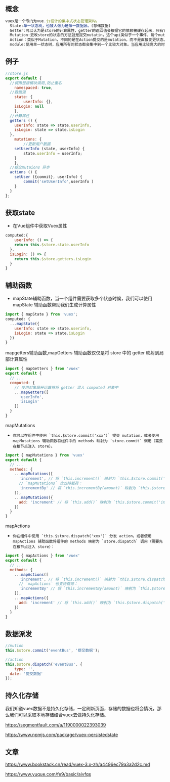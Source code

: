 ## 概念

```js
vuex是一个专门为vue.js设计的集中式状态管理架构。
  State:单一状态树，也被人做为是唯一数据源。(存储数据)
  Getter:可以认为是store的计算属性，getter的返回值会根据它的依赖被缓存起来，只有它的依赖发生了改变才会被重新计算。
  Mutation:更改store的状态的方法就是提交mutatin，这个api类似于一个事件，每个mutation都会有一个字符串的事件类型和一个回调函数，在回调函数中处理状态更改。
  Action：类似于Mutation，不同的是在Action提交的是mutation，而不是直接变更状态。Action可以包含任意异步的操作
  module:使用单一状态树，应用所有的状态都会集中到一个比较大对象。当应用比较庞大的时候，store就会变得很臃肿。这时候就可以将store分割成模块module。每个模块都拥有自己的state,getter,mutation,action
```

## 例子

```js
//store.js
export default {
  //调用是按模块调用,防止重名
	namespaced: true,
  //数据源
	state: {
		userInfo: {},
    isLogin: null
	},
  //计算属性
  getters () {
  	userInfo: state => state.userInfo,
    isLogin: state => state.isLogin
  },
	mutations: {
		//更新用户数据
    setUserInfo (state, userInfo) {
    	state.userInfo = userInfo;
    }
	},
  //提交mutaions 异步
  actions () {
  	setUser ({commit}, userInfo) {
    	commit('setUserInfo',userInfo )
    }
  }
};
```

## 获取state

-   在Vue组件中获取Vuex属性

```js
computed:{
	userInfo: () => {
  	return this.$store.state.userInfo
  },
  isLogin: () => {
  	return this.$store.getters.isLogin
  }
}
```

## 辅助函数

-   mapState辅助函数，当一个组件需要获取多个状态时候，我们可以使用 mapState 辅助函数帮助我们生成计算属性

```js
import { mapState } from 'vuex';
computed: {
  ...mapState({
    userInfo: state => state.userinfo,
    isLogin: state => state.isLogin
  })
}
```

mapgetters辅助函数,mapGetters 辅助函数仅仅是将 store 中的 getter 映射到局部计算属性

```js
import { mapGetters } from 'vuex'
export default {
  // ...
  computed: {
    // 使用对象展开运算符将 getter 混入 computed 对象中
    ...mapGetters([
      'userInfo',
      'isLogin'
    ])
  }
}
```

mapMutations

 -     你可以在组件中使用 `this.$store.commit('xxx')` 提交 mutation，或者使用 mapMutations 辅助函数将组件中的 methods 映射为 `store.commit` 调用（需要在根节点注入 store）。

```js
import { mapMutations } from 'vuex'
export default {
  // ...
  methods: {
    ...mapMutations([
      'increment', // 将 `this.increment()` 映射为 `this.$store.commit('increment')`
      // `mapMutations` 也支持载荷：
      'incrementBy' // 将 `this.incrementBy(amount)` 映射为 `this.$store.commit('incrementBy', amount)`
    ]),
    ...mapMutations({
      add: 'increment' // 将 `this.add()` 映射为 `this.$store.commit('increment')`
    })
  }
}
```

mapActions

 -     你在组件中使用 `this.$store.dispatch('xxx')` 分发 action，或者使用 mapActions 辅助函数将组件的 methods 映射为 `store.dispatch` 调用（需要先在根节点注入 store）：

```js
import { mapActions } from 'vuex'
export default {
  // ...
  methods: {
    ...mapActions([
      'increment', // 将 `this.increment()` 映射为 `this.$store.dispatch('increment')`
      // `mapActions` 也支持载荷：
      'incrementBy' // 将 `this.incrementBy(amount)` 映射为 `this.$store.dispatch('incrementBy', amount)`
    ]),
    ...mapActions({
      add: 'increment' // 将 `this.add()` 映射为 `this.$store.dispatch('increment')`
    })
  }
}
```

## 数据派发

```js
//mution
this.$store.commit('eventBus', '提交数据');

//action
this.$store.dispatch('eventBus', {
	type: '',
  date: '提交数据'
});
```

## 持久化存储

我们知道vuex数据不是持久化存储，一定刷新页面，存储的数据也将会情况，那么我们可以采取本地存储结合vuex去做持久化存储。

<https://segmentfault.com/a/1190000022393039>

<https://www.npmjs.com/package/vuex-persistedstate>

## 文章

<https://www.bookstack.cn/read/vuex-3.x-zh/a4496ec79a3a2d2c.md>

<https://www.yuque.com/fe9/basic/aivfqs>